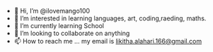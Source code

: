 - 👋 Hi, I’m @ilovemango100
- 👀 I’m interested in learning languages, art, coding,raeding, maths.
- 🌱 I’m currently learning School
- 💞️ I’m looking to collaborate on anything
- 📫 How to reach me ... my email is likitha.alahari.166@gmail.com

<!---
ilovemango100/ilovemango100 is a ✨ special ✨ repository because its `README.md` (this file) appears on your GitHub profile.
You can click the Preview link to take a look at your changes.
--->
